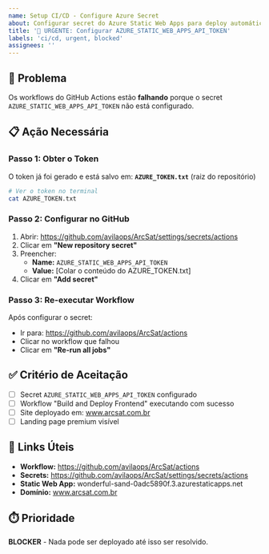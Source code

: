 ```yaml
---
name: Setup CI/CD - Configure Azure Secret
about: Configurar secret do Azure Static Web Apps para deploy automático
title: '🔴 URGENTE: Configurar AZURE_STATIC_WEB_APPS_API_TOKEN'
labels: 'ci/cd, urgent, blocked'
assignees: ''
---
```


## 🚨 Problema

Os workflows do GitHub Actions estão **falhando** porque o secret `AZURE_STATIC_WEB_APPS_API_TOKEN` não está configurado.

## 📋 Ação Necessária

### Passo 1: Obter o Token
O token já foi gerado e está salvo em: **`AZURE_TOKEN.txt`** (raiz do repositório)

```bash
# Ver o token no terminal
cat AZURE_TOKEN.txt
```

### Passo 2: Configurar no GitHub

1. Abrir: https://github.com/avilaops/ArcSat/settings/secrets/actions
2. Clicar em **"New repository secret"**
3. Preencher:
   - **Name:** `AZURE_STATIC_WEB_APPS_API_TOKEN`
   - **Value:** [Colar o conteúdo do AZURE_TOKEN.txt]
4. Clicar em **"Add secret"**

### Passo 3: Re-executar Workflow

Após configurar o secret:
- Ir para: https://github.com/avilaops/ArcSat/actions
- Clicar no workflow que falhou
- Clicar em **"Re-run all jobs"**

## ✅ Critério de Aceitação

- [ ] Secret `AZURE_STATIC_WEB_APPS_API_TOKEN` configurado
- [ ] Workflow "Build and Deploy Frontend" executando com sucesso
- [ ] Site deployado em: www.arcsat.com.br
- [ ] Landing page premium visível

## 🔗 Links Úteis

- **Workflow:** https://github.com/avilaops/ArcSat/actions
- **Secrets:** https://github.com/avilaops/ArcSat/settings/secrets/actions
- **Static Web App:** wonderful-sand-0adc5890f.3.azurestaticapps.net
- **Domínio:** www.arcsat.com.br

## ⏱️ Prioridade

**BLOCKER** - Nada pode ser deployado até isso ser resolvido.
